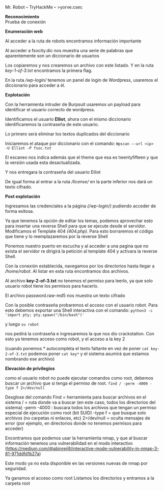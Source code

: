 Mr. Robot – TryHackMe – >yorve.csec

**Reconocimiento**  
Prueba de conexión
 
 
**Enumeración web**
 
 
Al acceder a la ruta de robots encontramos información importante
 
Al acceder a fsocity.dic nos muestra una serie de palabras que aparentemente son un diccionario de usuarios
 
Los copiaremos y nos crearemos un archivo con este listado. Y en la ruta _key-1-of-3.txt_ encontramos la primera flag.
 
 

En la ruta _/wp-login/_ tenemos un panel de login de Wordpress, usaremos el diccionario para acceder a él.
 



**Explotación**

Con la herramienta intruder de Burpsuit usaremos un payload para identificar el usuario correcto de wordpress. 
 

Identificamos el usuario **Elliot**, ahora con el mismo diccionario identificaremos la contraseña de este usuario.



Lo primero será eliminar los textos duplicados del diccionario
 
Iniciaremos el ataque por diccionario con el comando:
`Wpscan –-url <ip>  -U Elliot -P fsoc.txt`
 
El escaneo nos indica además que el theme que esa es twentyfifteen y que la versión usada esta desactualizada.
 
Y nos entregara la contraseña del usuario Elliot 
 

De igual forma al entrar a la ruta _/license/_ en la parte inferior nos dará un texto cifrado.
 
 
**Post explotación**

Ingresamos las credenciales a la página _(/wp-login/)_ pudiendo acceder de forma exitosa.

 

 
Ya que tenemos la opción de editar los temas, podemos aprovechar esto para insertar una reverse Shell para que se ejecute desde el servidor.
Modificamos el Template 404 _(404.php)_. Para esto borraremos el código que tiene y lo reemplazaremos por la reverse Shell 
 
Ponemos nuestro puerto en escucha y al acceder a una pagina que no exista el servidor re dirigirá la petición al template 404 y activara la reverse Shell.
 
 
Con la conexión establecida, navegamos por los directorios hasta llegar a _/home/robot_. Al listar en esta ruta encontramos dos archivos.
 
Al archivo **key-2-of-3.txt** no tenemos el permiso para leerlo, ya que solo usuario robot tiene los permisos para hacerlo.
 
El archivo password.raw-md5 nos muestra un texto cifrado
 
 

Con la posible contraseña probaremos el acceso con el usuario robot. Para esto debemos exportar una Shell interactiva con el comando:
`python3 -c 'import pty; pty.spawn("/bin/bash")'`

y luego `su robot`

nos pedirá la contraseña e ingresaremos la que nos dio crackstation. 
Con esto ya tenemos acceso como robot, y el acceso a la key 2
 
 
(cuando ponemos * autocompleta el texto faltante en vez de poner `cat key-2-of-3.txt` podemos poner `cat key*`  y el sistema asumirá que estamos nombrando ese archivo)

**Elevación de privilegios**

como el usuario robot no puede ejecutar comandos como root, debemos buscar un archivo que si tenga el permiso de root.
`find / -perm -4000 -type f 2>/dev/null`

 

Desglose del comando
Find = herramienta para buscar archivos en el sistema
/ = ruta donde va a buscar (en este caso, todos los directorios del sistema)
-perm -4000 : buscara todos los archivos que tengan un permiso especial de ejecución como root (bit SUID)
-type f = que busque solo archivos (no carpetas ni enlaces, etc)
2>/dev/null = oculta mensajes de error (por ejemplo, en directorios donde no tenemos permisos para acceder)


Encontramos que podemos usar la herramienta nmap, y que al buscar información tenemos una vulnerabilidad en el modo interactivo 
(https://medium.com/@abinreji8/interactive-mode-vulnerability-in-nmap-3-81-971ddfd1b27a)
 

 
Este modo ya no esta disponible en las versiones nuevas de nmap por seguridad.

 
Ya ganamos el acceso como root
Listamos los directorios y entramos a la carpeta root 
 

 


